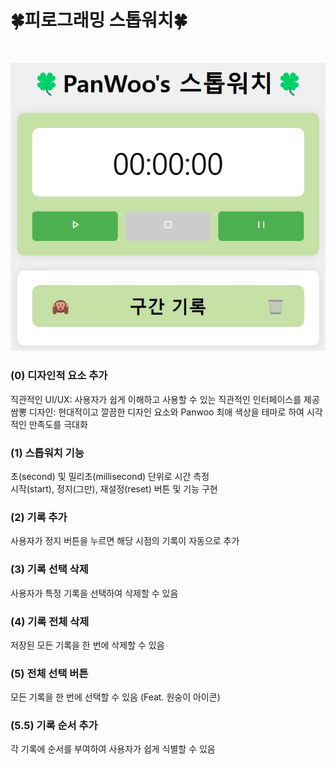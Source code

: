 # 🍀피로그래밍 스톱워치🍀
<br>

![Alt text](./images.jpg)

### (0) 디자인적 요소 추가
직관적인 UI/UX: 사용자가 쉽게 이해하고 사용할 수 있는 직관적인 인터페이스를 제공 <br>
쌈뽕 디자인: 현대적이고 깔끔한 디자인 요소와 Panwoo 최애 색상을 테마로 하여 시각적인 만족도를 극대화

### (1) 스톱워치 기능
초(second) 및 밀리초(millisecond) 단위로 시간 측정 <br>
시작(start), 정지(그만), 재설정(reset) 버튼 및 기능 구현

### (2) 기록 추가
사용자가 정지 버튼을 누르면 해당 시점의 기록이 자동으로 추가

### (3) 기록 선택 삭제
사용자가 특정 기록을 선택하여 삭제할 수 있음

### (4) 기록 전체 삭제
저장된 모든 기록을 한 번에 삭제할 수 있음

### (5) 전체 선택 버튼
모든 기록을 한 번에 선택할 수 있음 (Feat. 원숭이 아이콘)

### (5.5) 기록 순서 추가
각 기록에 순서를 부여하여 사용자가 쉽게 식별할 수 있음